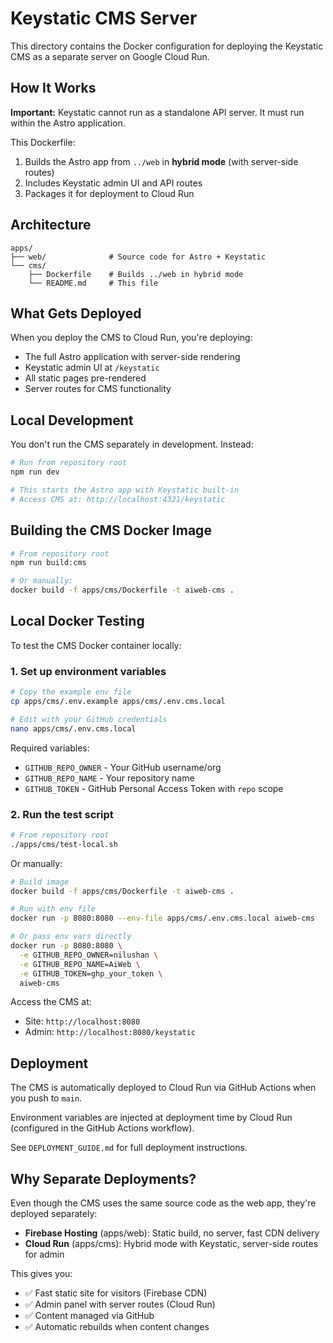 # Keystatic CMS Server

This directory contains the Docker configuration for deploying the Keystatic CMS as a separate server on Google Cloud Run.

## How It Works

**Important:** Keystatic cannot run as a standalone API server. It must run within the Astro application.

This Dockerfile:
1. Builds the Astro app from `../web` in **hybrid mode** (with server-side routes)
2. Includes Keystatic admin UI and API routes
3. Packages it for deployment to Cloud Run

## Architecture

```
apps/
├── web/              # Source code for Astro + Keystatic
└── cms/
    ├── Dockerfile    # Builds ../web in hybrid mode
    └── README.md     # This file
```

## What Gets Deployed

When you deploy the CMS to Cloud Run, you're deploying:
- The full Astro application with server-side rendering
- Keystatic admin UI at `/keystatic`
- All static pages pre-rendered
- Server routes for CMS functionality

## Local Development

You don't run the CMS separately in development. Instead:

```bash
# Run from repository root
npm run dev

# This starts the Astro app with Keystatic built-in
# Access CMS at: http://localhost:4321/keystatic
```

## Building the CMS Docker Image

```bash
# From repository root
npm run build:cms

# Or manually:
docker build -f apps/cms/Dockerfile -t aiweb-cms .
```

## Local Docker Testing

To test the CMS Docker container locally:

### 1. Set up environment variables

```bash
# Copy the example env file
cp apps/cms/.env.example apps/cms/.env.cms.local

# Edit with your GitHub credentials
nano apps/cms/.env.cms.local
```

Required variables:
- `GITHUB_REPO_OWNER` - Your GitHub username/org
- `GITHUB_REPO_NAME` - Your repository name
- `GITHUB_TOKEN` - GitHub Personal Access Token with `repo` scope

### 2. Run the test script

```bash
# From repository root
./apps/cms/test-local.sh
```

Or manually:

```bash
# Build image
docker build -f apps/cms/Dockerfile -t aiweb-cms .

# Run with env file
docker run -p 8080:8080 --env-file apps/cms/.env.cms.local aiweb-cms

# Or pass env vars directly
docker run -p 8080:8080 \
  -e GITHUB_REPO_OWNER=nilushan \
  -e GITHUB_REPO_NAME=AiWeb \
  -e GITHUB_TOKEN=ghp_your_token \
  aiweb-cms
```

Access the CMS at:
- Site: `http://localhost:8080`
- Admin: `http://localhost:8080/keystatic`

## Deployment

The CMS is automatically deployed to Cloud Run via GitHub Actions when you push to `main`.

Environment variables are injected at deployment time by Cloud Run (configured in the GitHub Actions workflow).

See `DEPLOYMENT_GUIDE.md` for full deployment instructions.

## Why Separate Deployments?

Even though the CMS uses the same source code as the web app, they're deployed separately:

- **Firebase Hosting** (apps/web): Static build, no server, fast CDN delivery
- **Cloud Run** (apps/cms): Hybrid mode with Keystatic, server-side routes for admin

This gives you:
- ✅ Fast static site for visitors (Firebase CDN)
- ✅ Admin panel with server routes (Cloud Run)
- ✅ Content managed via GitHub
- ✅ Automatic rebuilds when content changes
